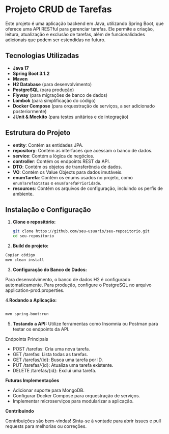# Projeto CRUD de Tarefas

Este projeto é uma aplicação backend em Java, utilizando Spring Boot, que oferece uma API RESTful para gerenciar
tarefas. Ele permite a criação, leitura, atualização e exclusão de tarefas, além de funcionalidades adicionais que podem
ser estendidas no futuro.

## Tecnologias Utilizadas

- **Java 17**
- **Spring Boot 3.1.2**
- **Maven**
- **H2 Database** (para desenvolvimento)
- **PostgreSQL** (para produção)
- **Flyway** (para migrações de banco de dados)
- **Lombok** (para simplificação do código)
- **Docker Compose** (para orquestração de serviços, a ser adicionado posteriormente)
- **JUnit & Mockito** (para testes unitários e de integração)

## Estrutura do Projeto

- **entity**: Contém as entidades JPA.
- **repository**: Contém as interfaces que acessam o banco de dados.
- **service**: Contém a lógica de negócios.
- **controller**: Contém os endpoints REST da API.
- **DTO**: Contém os objetos de transferência de dados.
- **VO**: Contém os Value Objects para dados imutáveis.
- **enumTarefa**: Contém os enums usados no projeto, como `enumTarefaStatus` e `enumTarefaPrioridade`.
- **resources**: Contém os arquivos de configuração, incluindo os perfis de ambiente.

## Instalação e Configuração

1. **Clone o repositório:**
   ```bash
   git clone https://github.com/seu-usuario/seu-repositorio.git
   cd seu-repositorio

2. **Build do projeto:**

  ```bash
Copiar código
mvn clean install
```
3. **Configuração do Banco de Dados:**

Para desenvolvimento, o banco de dados H2 é configurado automaticamente.
Para produção, configure o PostgreSQL no arquivo application-prod.properties.

4.**Rodando a Aplicação:**
```bash

mvn spring-boot:run
```

5. **Testando a API:**
Utilize ferramentas como Insomnia ou Postman para testar os endpoints da API.

Endpoints Principais
- POST /tarefas: Cria uma nova tarefa.
- GET /tarefas: Lista todas as tarefas.
- GET /tarefas/{id}: Busca uma tarefa por ID.
- PUT /tarefas/{id}: Atualiza uma tarefa existente.
- DELETE /tarefas/{id}: Exclui uma tarefa.

**Futuras Implementações**

- Adicionar suporte para MongoDB.
- Configurar Docker Compose para orquestração de serviços.
- Implementar microserviços para modularizar a aplicação.

**Contribuindo**

Contribuições são bem-vindas! Sinta-se à vontade para abrir issues e pull requests para melhorias ou correções.